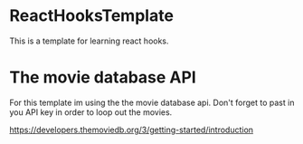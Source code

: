 # ReactHooksTemplate
This is a template for learning react hooks.

# The movie database API
For this template im using the the movie database api.
Don't forget to past in you API key in order to loop 
out the movies.

https://developers.themoviedb.org/3/getting-started/introduction
